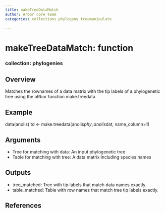 ```yaml
---
title: makeTreeDataMatch
author: Arbor core team
categories: collections phylogeny treemanipulate

---
```


# makeTreeDataMatch: function

### collection: phylogenies

## Overview

Matches the rownames of a data matrix with the tip labels of a phylogenetic tree using the aRbor function make.treedata.

## Example

data(anolis)
td <- make.treedata(anolis$phy, anolis$dat, name_column=1)

## Arguments

- Tree for matching with data: An input phylogenetic tree
- Table for matching with tree: A data matrix including species names

## Outputs

- tree_matched: Tree with tip labels that match data names exactly.
- table_matched: Table with row names that match tree tip labels exactly.

## References
